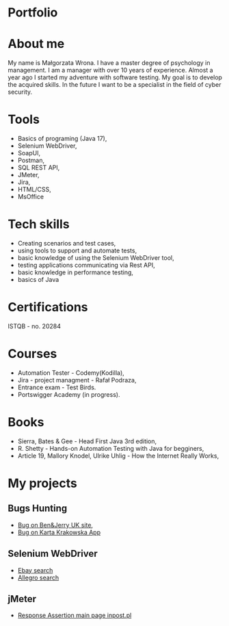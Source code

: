 # Portfolio
# About me
My name is Małgorzata Wrona. I have a master degree of psychology in management. I am a manager with over 10 years of experience. Almost a year ago I started my adventure with software testing. My goal is to develop the acquired skills. In the future I want to be a specialist in the field of cyber security.
# Tools
* Basics of programing (Java 17),
* Selenium WebDriver,
* SoapUI, 
* Postman,
* SQL REST API,
* JMeter,
* Jira,
* HTML/CSS,
* MsOffice
# Tech skills
* Creating scenarios and test cases,
* using tools to support and automate tests,
* basic knowledge of using the Selenium WebDriver tool,
* testing applications communicating via Rest API,
* basic knowledge in performance testing,
* basics of Java
# Certifications
ISTQB - no. 20284
# Courses
* Automation Tester - Codemy(Kodilla),
* Jira - project managment - Rafał Podraza, 
* Entrance exam - Test Birds.
* Portswigger Academy (in progress).
# Books
* Sierra, Bates & Gee - Head First Java 3rd edition,
* R. Shetty - Hands-on Automation Testing with Java for begginers, 
* Article 19, Mallory Knodel, Ulrike Uhlig - How the Internet Really Works,
# My projects
## Bugs Hunting
* [Bug on Ben&Jerry UK site](https://docs.google.com/document/d/1CFZXlzs44jeJ1wdZFcU2f1KU72ZvRwsF8jEIG9fP3WQ/edit?usp=sharing),
* [Bug on Karta Krakowska App](https://drive.google.com/file/d/1VmwiOUemJMPy0b0mG4UF6CTnUE1gyG_n/view?usp=sharing) 
## Selenium WebDriver
* [Ebay search](https://github.com/GoskaW/testing/blob/master/selenium/src/main/java/com/selenium/Ebay.java)
* [Allegro search](https://github.com/GoskaW/testing/blob/master/selenium/src/main/java/com/selenium/Allegro.java)
## jMeter
* [Response Assertion main page inpost.pl](https://github.com/GoskaW/testing/blob/other/Inpost.pl-main-page.jmx)


